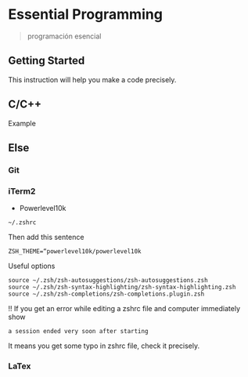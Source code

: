 # Essential Programming
> programación esencial

## Getting Started

This instruction will help you make a code precisely.

## C/C++
Example


## Else

### Git

### iTerm2

* Powerlevel10k
```
~/.zshrc
```
Then add this sentence
```
ZSH_THEME=“powerlevel10k/powerlevel10k
```

Useful options
```
source ~/.zsh/zsh-autosuggestions/zsh-autosuggestions.zsh
source ~/.zsh/zsh-syntax-highlighting/zsh-syntax-highlighting.zsh
source ~/.zsh/zsh-completions/zsh-completions.plugin.zsh
```

!! If you get an error while editing a zshrc file and computer immediately show
```
a session ended very soon after starting
```
It means you get some typo in zshrc file, check it precisely.

### LaTex



